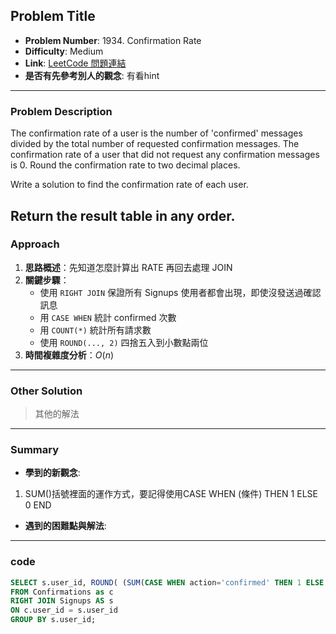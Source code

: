 ## Problem Title

- **Problem Number**:  1934. Confirmation Rate
- **Difficulty**: Medium
- **Link**: [LeetCode 問題連結](https://leetcode.com/problems/confirmation-rate/description/?envType=study-plan-v2&envId=top-sql-50)
- **是否有先參考別人的觀念**: 有看hint
---

### Problem Description

The confirmation rate of a user is the number of 'confirmed' messages divided by the total number of requested confirmation messages. The confirmation rate of a user that did not request any confirmation messages is 0. Round the confirmation rate to two decimal places.

Write a solution to find the confirmation rate of each user.

Return the result table in any order.
---

### Approach

1. **思路概述**：先知道怎麼計算出 RATE 再回去處理 JOIN
2. **關鍵步驟**：
   - 使用 `RIGHT JOIN` 保證所有 Signups 使用者都會出現，即使沒發送過確認訊息
   - 用 `CASE WHEN` 統計 confirmed 次數
   - 用 `COUNT(*)` 統計所有請求數
   - 使用 `ROUND(..., 2)` 四捨五入到小數點兩位
3. **時間複雜度分析**：$O(n)$

---

### Other Solution

> 其他的解法

---
### Summary

- **學到的新觀念**:
1. SUM()括號裡面的運作方式，要記得使用CASE WHEN (條件) THEN 1 ELSE 0 END
- **遇到的困難點與解法**:

---

### code
```sql
SELECT s.user_id, ROUND( (SUM(CASE WHEN action='confirmed' THEN 1 ELSE 0 END) *1.0 / COUNT(*))::numeric, 2) as confirmation_rate
FROM Confirmations as c
RIGHT JOIN Signups AS s
ON c.user_id = s.user_id
GROUP BY s.user_id;
```